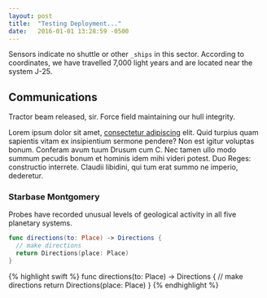 ```yaml
---
layout: post
title:  "Testing Deployment..."
date:   2016-01-01 13:28:59 -0500
---
```


Sensors indicate no shuttle or other `_ships` in this sector. According to coordinates, we have travelled 7,000 light years and are located near the system J-25.

## Communications

Tractor beam released, sir. Force field maintaining our hull integrity. 

Lorem ipsum dolor sit amet, [consectetur adipiscing](http://google.com) elit. Quid turpius quam sapientis vitam ex insipientium sermone pendere? Non est igitur voluptas bonum. Conferam avum tuum Drusum cum C. Nec tamen ullo modo summum pecudis bonum et hominis idem mihi videri potest. Duo Reges: constructio interrete. Claudii libidini, qui tum erat summo ne imperio, dederetur.

### Starbase Montgomery

Probes have recorded unusual levels of geological activity in all five planetary systems.

```swift
func directions(to: Place) -> Directions {
  // make directions
  return Directions(place: Place)
}
```

{% highlight swift %}
func directions(to: Place) -> Directions {
  // make directions
  return Directions(place: Place)
}
{% endhighlight %}
